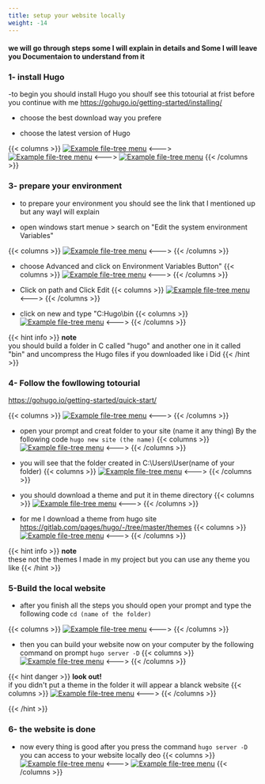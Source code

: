 ```yaml
---
title: setup your website locally
weight: -14
---
```

#### we will go through steps some I will explain in details  and Some I will leave you Documentaion to understand from it 

### 1- install Hugo 
-to begin you should install Hugo you shoulf see this totourial at frist before you continue with me 
https://gohugo.io/getting-started/installing/

- choose the best download way you prefere 

- choose the latest version of Hugo

{{< columns >}} <!-- begin columns block -->
[![Example file-tree menu](/media/1-wowl.png)](/media/1-wowl.png)
<---> <!-- magic sparator, between columns -->
[![Example file-tree menu](/media/2-wowl.png)](/media/2-wowl.png)
<---> <!-- magic sparator, between columns -->
[![Example file-tree menu](/media/4-wowl.png)](/media/4-wowl.png)
{{< /columns >}}

### 3- prepare your environment 
- to prepare your environment you should see the link that I mentioned up but any wayI will explain 

- open windows start menue > search on "Edit the system environment Variables"

{{< columns >}} <!-- begin columns block -->
[![Example file-tree menu](/media/5-wowl.png)](/media/5-wowl.png)
<---> <!-- magic sparator, between columns -->
{{< /columns >}}

- choose Advanced and click on Environment Variables Button" 
{{< columns >}} <!-- begin columns block -->
[![Example file-tree menu](/media/6-wowl.png)](/media/6-wowl.png)
<---> <!-- magic sparator, between columns -->
{{< /columns >}}

- Click on path and Click Edit 
{{< columns >}} <!-- begin columns block -->
[![Example file-tree menu](/media/7-wowl.png)](/media/7-wowl.png)
<---> <!-- magic sparator, between columns -->
{{< /columns >}}

- click on new and type "C:Hugo\bin
{{< columns >}} <!-- begin columns block -->
[![Example file-tree menu](/media/8-wowl.png)](/media/8-wowl.png)
<---> <!-- magic sparator, between columns -->
{{< /columns >}}

{{< hint info >}}
**note**\
you should build a folder in C called "hugo" and another one in it called "bin"
and uncompress the Hugo files if you downloaded like i Did
{{< /hint >}}

### 4- Follow the fowllowing totourial 
https://gohugo.io/getting-started/quick-start/

{{< columns >}} <!-- begin columns block -->
[![Example file-tree menu](/media/9-wowl.png)](/media/9-wowl.png)
<---> <!-- magic sparator, between columns -->
{{< /columns >}}

- open your prompt and creat folder to your site (name it any thing)
By the following code ```hugo new site (the name)```
 {{< columns >}} <!-- begin columns block -->
[![Example file-tree menu](/media/10-wowl.png)](/media/10-wowl.png)
<---> <!-- magic sparator, between columns -->
{{< /columns >}}

- you will see that the folder created in C:\Users\User\(name of your folder)
 {{< columns >}} <!-- begin columns block -->
[![Example file-tree menu](/media/11-wowl.png)](/media/11-wowl.png)
<---> <!-- magic sparator, between columns -->
{{< /columns >}}

- you should download a theme and put it in theme directory
 {{< columns >}} <!-- begin columns block -->
[![Example file-tree menu](/media/12-wowl.png)](/media/12-wowl.png)
<---> <!-- magic sparator, between columns -->
{{< /columns >}}

- for me I download a theme from hugo site
https://gitlab.com/pages/hugo/-/tree/master/themes
{{< columns >}} <!-- begin columns block -->
[![Example file-tree menu](/media/13-wowl.png)](/media/13-wowl.png)
<---> <!-- magic sparator, between columns -->
{{< /columns >}}


{{< hint info >}}
**note**\
these not the themes I made in my project but you can
use any theme you like
{{< /hint >}}

### 5-Build the local website 
- after you finish all the steps you should open your 
prompt and type the following code ```cd (name of the folder)```

{{< columns >}} <!-- begin columns block -->
[![Example file-tree menu](/media/13-wowl.png)](/media/13-wowl.png)
<---> <!-- magic sparator, between columns -->
{{< /columns >}}

- then you can build your website now on your computer by the following
command on prompt ```hugo server -D```
{{< columns >}} <!-- begin columns block -->
[![Example file-tree menu](/media/16-wowl.png)](/media/16-wowl.png)
<---> <!-- magic sparator, between columns -->
{{< /columns >}}

{{< hint danger >}}
**look out!**\
if you didn't put a theme in the folder it will appear 
a blanck website
{{< columns >}} <!-- begin columns block -->
[![Example file-tree menu](/media/17-wowl.png)](/media/17-wowl.png)
<---> <!-- magic sparator, between columns -->
{{< /columns >}}

{{< /hint >}}

### 6- the website is done 
- now every thing is good after you press the command ```hugo server -D``` you can 
access to your website locally deo
{{< columns >}} <!-- begin columns block -->
[![Example file-tree menu](/media/18-wowl.png)](/media/18-wowl.png)
<---> <!-- magic sparator, between columns -->
[![Example file-tree menu](/media/19-wowl.png)](/media/19-wowl.png)
{{< /columns >}}
